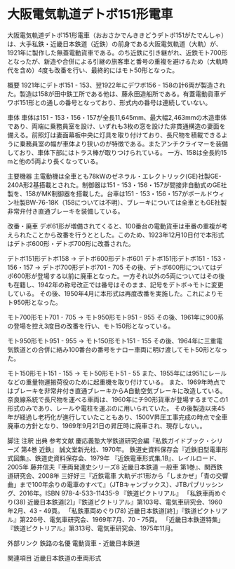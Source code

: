 # 大阪電気軌道デトボ151形電車

大阪電気軌道デトボ151形電車（おおさかでんききどうデトボ151がたでんしゃ）は、大手私鉄・近畿日本鉄道（近鉄）の前身である大阪電気軌道（大軌）が、1921年に製作した無蓋電動貨車である。のち近鉄に引き継がれ、近鉄モト700形となったが、新造や合併による引継の旅客車と番号の重複を避けるため（大軌時代を含め）4度も改番を行い、最終的にはモト50形となった。

概要
1921年にデトボ151 - 153、翌1922年にデワボ156 - 158の計6両が製造された。製造は158が田中鉄工所である他は、藤永田造船所である。有蓋電動貨車デワボ151形との通しの番号となっており、形式内の番号は連続していない。

車体
車体は151 - 153・156・157が全長11,645mm、最大幅2,463mmの木造車体であり、両端に乗務員室を設け、いずれも3枚の窓を設けた非貫通構造の妻面を備える。前照灯は妻面幕板中央に灯具を取り付けており、長尺物を積載できるように乗務員室の幅が車体より狭いのが特徴である。またアンチクライマーを装備しており、車体下部にはトラス棒が取りつけられている。
一方、158は全長約15 mと他の5両より長くなっている。

主要機器
主電動機は全車とも78kWのゼネラル・エレクトリック(GE)社製GE-240A形2基搭載とされた。制御器は151 - 153・156・157が間接非自動式のGE社製を、158がMK制御器を搭載した。台車は151 - 153・156・157がボールドウィン社製BW-76-18K（158については不明）、ブレーキについては全車ともGE社製非常弁付き直通ブレーキを装備している。

改番・廃車
デボ61形が増備されてくると、100番台の電動貨車は車番の重複が考えられたことから改番を行うととした。このため、1923年12月10日付で本形式はデトボ600形・デトボ700形に改番された。

デトボ151形デトボ158 → デトボ600形デトボ601
デトボ151形デトボ151 - 153・156・157 → デトボ700形デトボ701 - 705
その後、デトボ600形についてはデボ600形が登場する以前に廃車となった。一方それ以外の5両についてはその後も在籍し、1942年の称号改正では番号はそのまま、記号をデトボ→モトに変更している。
その後、1950年4月に本形式は再度改番を実施した。これによりモト950形となった。

モト700形モト701 - 705 → モト950形モト951 - 955
その後、1961年に900系の登場を控え3度目の改番を行い、モト150形となっている。

モト950形モト951 - 955 → モト150形モト151 - 155
その後、1964年に三重電気鉄道との合併に絡み100番台の番号をナロー車両に明け渡してモト50形となった。

モト150形モト151 - 155 → モト50形モト51 - 55
また、1955年には951にレールなどの重量物運搬荷役のために起重機を取り付けている。
また、1969年時点ではブレーキを非常弁付き直通ブレーキからA自動空気ブレーキに改造している。
奈良線系統で長尺物を運べる車両は、1960年にチ90形貨車が登場するまでこの1形式のみであり、レールや電柱を運ぶのに用いられていた。
その後製造以来45年が経過し老朽化が進行していたこともあり、1500V昇圧工事完成の時点で全車廃車の方針となり、1969年9月21日の昇圧時に廃車され、現存しない。。

脚注
注釈
出典
参考文献
慶応義塾大学鉄道研究会編『私鉄ガイドブック・シリーズ 第4巻 近鉄』 誠文堂新光社、1970年。
鉄道史資料保存会『近鉄旧型電車形式図集』、鉄道史資料保存会、1979年
『近鉄電車形式集.1B』、レイルロード、2005年
藤井信夫『車両発達史シリーズ8 近畿日本鉄道 一般車 第1巻』、関西鉄道研究会、2008年
三好好三『近鉄電車 大軌デボ1形から「しまかぜ」「青の交響曲」まで100年余りの電車のすべて』（JTBキャンブックス）、JTBパブリッシング、2016年。ISBN 978-4-533-11435-9
『鉄道ピクトリアル』
「私鉄車両めぐり(38) 近畿日本鉄道[2]」『鉄道ピクトリアル』第103号、電気車研究会、1960年2月、43 - 49頁。 
「私鉄車両めぐり(78) 近畿日本鉄道[終]」『鉄道ピクトリアル』第226号、電気車研究会、1969年7月、70 - 75頁。 
「近畿日本鉄道特集」『鉄道ピクトリアル』第313号、電気車研究会、1975年11月。

外部リンク
鉄路の名優 電動貨車 - 近畿日本鉄道

関連項目
近畿日本鉄道の車両形式